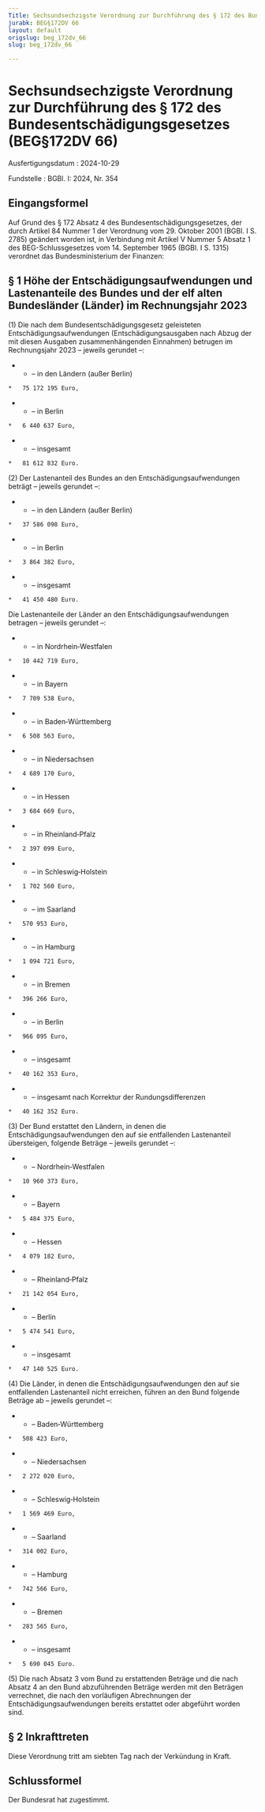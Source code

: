 ```yaml
---
Title: Sechsundsechzigste Verordnung zur Durchführung des § 172 des Bundesentschädigungsgesetzes
jurabk: BEG§172DV 66
layout: default
origslug: beg_172dv_66
slug: beg_172dv_66

---
```


# Sechsundsechzigste Verordnung zur Durchführung des § 172 des Bundesentschädigungsgesetzes (BEG§172DV 66)

Ausfertigungsdatum
:   2024-10-29

Fundstelle
:   BGBl. I: 2024, Nr. 354


## Eingangsformel

Auf Grund des § 172 Absatz 4 des Bundesentschädigungsgesetzes, der durch Artikel 84 Nummer 1 der Verordnung vom 29. Oktober 2001 (BGBl. I S. 2785) geändert worden ist, in Verbindung mit Artikel V Nummer 5 Absatz 1 des BEG-Schlussgesetzes vom 14. September 1965 (BGBl. I S. 1315) verordnet das Bundesministerium der Finanzen:


## § 1 Höhe der Entschädigungsaufwendungen und Lastenanteile des Bundes und der elf alten Bundesländer (Länder) im Rechnungsjahr 2023

(1) Die nach dem Bundesentschädigungsgesetz geleisteten Entschädigungsaufwendungen (Entschädigungsausgaben nach Abzug der mit diesen Ausgaben zusammenhängenden Einnahmen) betrugen im Rechnungsjahr 2023 – jeweils gerundet –:

*    *   – in den Ländern (außer Berlin)

    *   75 172 195 Euro,


*    *   – in Berlin

    *   6 440 637 Euro,


*    *   – insgesamt

    *   81 612 832 Euro.




(2) Der Lastenanteil des Bundes an den Entschädigungsaufwendungen beträgt
– jeweils gerundet –:

*    *   – in den Ländern (außer Berlin)

    *   37 586 098 Euro,


*    *   – in Berlin

    *   3 864 382 Euro,


*    *   – insgesamt

    *   41 450 480 Euro.



Die Lastenanteile der Länder an den Entschädigungsaufwendungen betragen – jeweils gerundet –:

*    *   – in Nordrhein‑Westfalen

    *   10 442 719 Euro,


*    *   – in Bayern

    *   7 709 538 Euro,


*    *   – in Baden‑Württemberg

    *   6 508 563 Euro,


*    *   – in Niedersachsen

    *   4 689 170 Euro,


*    *   – in Hessen

    *   3 684 669 Euro,


*    *   – in Rheinland‑Pfalz

    *   2 397 099 Euro,


*    *   – in Schleswig‑Holstein

    *   1 702 560 Euro,


*    *   – im Saarland

    *   570 953 Euro,


*    *   – in Hamburg

    *   1 094 721 Euro,


*    *   – in Bremen

    *   396 266 Euro,


*    *   – in Berlin

    *   966 095 Euro,


*    *   – insgesamt

    *   40 162 353 Euro,


*    *   – insgesamt nach Korrektur der Rundungsdifferenzen

    *   40 162 352 Euro.




(3) Der Bund erstattet den Ländern, in denen die Entschädigungsaufwendungen den auf sie entfallenden Lastenanteil übersteigen, folgende Beträge – jeweils gerundet –:

*    *   – Nordrhein‑Westfalen

    *   10 960 373 Euro,


*    *   – Bayern

    *   5 484 375 Euro,


*    *   – Hessen

    *   4 079 182 Euro,


*    *   – Rheinland‑Pfalz

    *   21 142 054 Euro,


*    *   – Berlin

    *   5 474 541 Euro,


*    *   – insgesamt

    *   47 140 525 Euro.




(4) Die Länder, in denen die Entschädigungsaufwendungen den auf sie entfallenden Lastenanteil nicht erreichen, führen an den Bund folgende Beträge ab – jeweils gerundet –:

*    *   – Baden‑Württemberg

    *   508 423 Euro,


*    *   – Niedersachsen

    *   2 272 020 Euro,


*    *   – Schleswig‑Holstein

    *   1 569 469 Euro,


*    *   – Saarland

    *   314 002 Euro,


*    *   – Hamburg

    *   742 566 Euro,


*    *   – Bremen

    *   283 565 Euro,


*    *   – insgesamt

    *   5 690 045 Euro.




(5) Die nach Absatz 3 vom Bund zu erstattenden Beträge und die nach Absatz 4 an den Bund abzuführenden Beträge werden mit den Beträgen verrechnet, die nach den vorläufigen Abrechnungen der Entschädigungsaufwendungen bereits erstattet oder abgeführt worden sind.


## § 2 Inkrafttreten

Diese Verordnung tritt am siebten Tag nach der Verkündung in Kraft.


## Schlussformel

Der Bundesrat hat zugestimmt.


